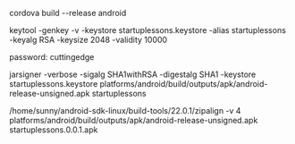 cordova build --release android

keytool -genkey -v -keystore startuplessons.keystore -alias startuplessons -keyalg RSA -keysize 2048 -validity 10000

password: cuttingedge

jarsigner -verbose -sigalg SHA1withRSA -digestalg SHA1 -keystore startuplessons.keystore platforms/android/build/outputs/apk/android-release-unsigned.apk startuplessons


 /home/sunny/android-sdk-linux/build-tools/22.0.1/zipalign -v 4 platforms/android/build/outputs/apk/android-release-unsigned.apk startuplessons.0.0.1.apk